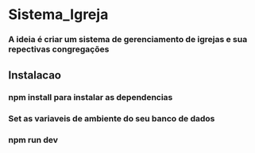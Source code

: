 # Sistema_Igreja

### A ideia é criar um sistema de gerenciamento de igrejas e sua repectivas congregações

## Instalacao

### npm install para instalar as dependencias

### Set as variaveis de ambiente do seu banco de dados

### npm run dev

